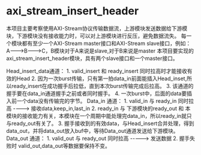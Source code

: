 # axi_stream_insert_header
本项目主要考察使用AXI-Stream协议传输数据流，上游模块发送数据给下游模块，下游模块没有接收能力时，可以对上游模块进行反压，避免数据流失。
每一个模块都有至少一个AXI-Stream master接口和AXI-Stream slave接口，例如：A--->B--->C，B模块对于A来说是slave,对于B来说是master
本项目要实现的axi_stream_insert_header模块，具有两个slave接口和一个master接口。

Head_insert_data通道：
      1. valid_insert 和 ready_insert 同时拉高时才能接收有效的Head
      2. 因为一次burst传输，只有第一拍data_in前面能插入Head_inset,所以ready_insert在成功握手后拉低，直到本次burst传输完成后拉高。
      3. 该通道的握手要在data_in通道握手之前或者同时握手。
      4. 一次burst中，后面的data要插入前一个data没有传输完的字节。
Data_in 通道：
      1. valid_in 与 ready_in 同时拉高 ----> 接收data,keep_in,last_in
      2. ready_in 与 下游模块的ready_out 和 本模块的接收能力有关，本模块在一个周期中能处理完data_in，所以ready_in就只与ready_out有关了。
      3. 握手接收到的有效data，与Head_insert合并处理，得到data_out，并将data_out放入buf中，等待Data_out通道发送给下游模块。
Data_out 通道：
      1. valid_out 与 ready_out 同时拉高 -----> 发送数据
      2. 握手失败时 valid_out,data_out等数据要保持不变。
